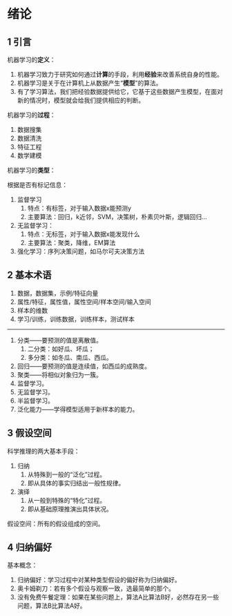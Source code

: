 # 绪论

## 1 引言

机器学习的**定义**：

1. 机器学习致力于研究如何通过**计算**的手段，利用**经验**来改善系统自身的性能。
2. 机器学习是关于在计算机上从数据产生“**模型**”的算法。
3. 有了学习算法，我们把经验数据提供给它，它基于这些数据产生模型，在面对新的情况时，模型就会给我们提供相应的判断。
  
机器学习的**过程**：

1. 数据搜集
2. 数据清洗
3. 特征工程
4. 数学建模
  
机器学习的**类型**：

根据是否有标记信息：

1. 监督学习 
   1. 特点：有标签，对于输入数据x能预测y
   2. 主要算法：回归，k近邻，SVM，决策树，朴素贝叶斯，逻辑回归...
2. 无监督学习：
   1. 特点：无标签，对于输入数据x能发现什么
   2. 主要算法：聚类，降维，EM算法
3. 强化学习：序列决策问题，如马尔可夫决策方法

## 2 基本术语

1. 数据，数据集，示例/特征向量
2. 属性/特征，属性值，属性空间/样本空间/输入空间
3. 样本的维数
4. 学习/训练，训练数据，训练样本，测试样本

---

1. 分类——要预测的值是离散值。
   1. 二分类：如好瓜、坏瓜；
   2. 多分类：如冬瓜、南瓜、西瓜。
2. 回归——要预测的值是连续值，如西瓜的成熟度。
3. 聚类——将相似对象归为一簇。
4. 监督学习。
5. 无监督学习。
6. 半监督学习。
7. 泛化能力——学得模型适用于新样本的能力。

## 3 假设空间

科学推理的两大基本手段：

1. 归纳
   1. 从特殊到一般的“泛化”过程。
   2. 即从具体的事实归结出一般性规律。
2. 演绎
   1. 从一般到特殊的“特化”过程。
   2. 即从基础原理推演出具体状况。

假设空间：所有的假设组成的空间。

## 4 归纳偏好

基本概念：  

1. 归纳偏好：学习过程中对某种类型假设的偏好称为归纳偏好。
2. 奥卡姆剃刀：若有多个假设与观察一致，选最简单的那个。
3. 没有免费午餐定理：如果在某些问题上，算法A比算法B好，必然存在另一些问题，算法B比算法A好。
